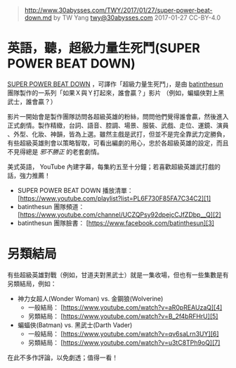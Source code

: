 ﻿> http://www.30abysses.com/TWY/2017/01/27/super-power-beat-down.md
> by TW Yang <twy@30abysses.com> 2017-01-27 CC-BY-4.0

# 英語，聽，超級力量生死鬥(SUPER POWER BEAT DOWN)

[SUPER POWER BEAT DOWN][1]  ，可譯作「超級力量生死鬥」，是由
[batinthesun][2]  團隊製作的一系列「如果Ｘ與Ｙ打起來，誰會贏？」影片
（例如，蝙蝠俠對上黑武士，誰會贏？）

影片一開始會是製作團隊訪問各超級英雄的粉絲，問問他們覺得誰會贏，然後進入
正式劇情。製作精緻，台詞、語音、腔調、場景、服裝、武戲、走位、運鏡、演員
、外型、化妝、神韻，皆為上選。雖然主戲是武打，但並不是完全靠武力定勝負，
有些超級英雄則會以策略智取，可看出編劇的用心，忠於各超級英雄的設定，而且
不見得總是 *邪不勝正* 的老套劇情。

美式英語， YouTube  內建字幕，每集約五至十分鐘；若喜歡超級英雄武打戲的
話，強力推薦！

* SUPER POWER BEAT DOWN 播放清單： [https://www.youtube.com/playlist?list=PL6F730F85FA7C34C2][1]
* batinthesun 團隊頻道： [https://www.youtube.com/channel/UCZQPsy92dpejcCJfZDbp__Q][2]
* batinthesun 團隊臉書： [https://www.facebook.com/batinthesun][3]

[1]: https://www.youtube.com/playlist?list=PL6F730F85FA7C34C2
[2]: https://www.youtube.com/channel/UCZQPsy92dpejcCJfZDbp__Q
[3]: https://www.facebook.com/batinthesun



# 另類結局

有些超級英雄對戰（例如，甘道夫對黑武士）就是一集收場，但也有一些集數是有
另類結局，例如：

* 神力女超人(Wonder Woman) vs.  金鋼狼(Wolverine)
  * 一般結局： [https://www.youtube.com/watch?v=aR0pREAUzaQ][4]
  * 另類結局： [https://www.youtube.com/watch?v=B_2f4bRFHrU][5]
* 蝙蝠俠(Batman) vs. 黑武士(Darth Vader)
  * 一般結局： [https://www.youtube.com/watch?v=qv6saLrn3UY][6]
  * 另類結局： [https://www.youtube.com/watch?v=u3tC8TPh9oQ][7]

[4]: https://www.youtube.com/watch?v=aR0pREAUzaQ
[5]: https://www.youtube.com/watch?v=B_2f4bRFHrU
[6]: https://www.youtube.com/watch?v=qv6saLrn3UY
[7]: https://www.youtube.com/watch?v=u3tC8TPh9oQ

在此不多作評論，以免劇透；值得一看！

